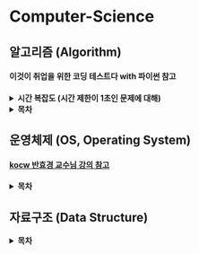 # Computer-Science

## 알고리즘 (Algorithm)

#### 이것이 취업을 위한 코딩 테스트다 with 파이썬 참고

<details close>
<summary><b>시간 복잡도 (시간 제한이 1초인 문제에 대해)</b></summary>
<div markdown="1">

- N의 범위가 500인 경우

  - 시간 복잡도가 O(N^3)인 알고리즘 설계

- N의 범위가 2,000인 경우

  - 시간 복잡도가 O(N^2)인 알고리즘 설계

- N의 범위가 100,000인 경우

  - 시간 복잡도가 O(NlogN)인 알고리즘 설계

- N의 범위가 10,000,000인 경우

  - 시간 복잡도가 O(N)인 알고리즘 설계

</div>
</details>

<details close>
<summary><b>목차</b></summary>
<div markdown="1">

- [그리디](./Algorithm/그리디.md)

- [구현](./Algorithm/구현.md)

- [DFS](./Algorithm/DFS.md)

- [BFS](./Algorithm/BFS.md)

- 정렬

- 이진 탐색

- 다이나믹 프로그래밍

- 최단 경로

- 그래프 이론

- 문자열

</div>
</details>

## 운영체제 (OS, Operating System)

#### [kocw 반효경 교수님 강의 참고](http://www.kocw.net/home/search/kemView.do?kemId=1046323)

<details close>
<summary><b>목차</b></summary>
<div markdown="1">

- [Introduction to Operating Systems](./Operating_System/Introduction_to_Operating_System.md)

- [System Structure & Program Execution](./Operating_System/System_Structure&Program_Execution.md)

- [Process](./Operating_System/Process.md)

- [Process Management](./Operating_System/Process_Management.md)

- [CPU Scheduling](./Operating_System/CPU_Scheduling.md)

- [Process Synchronization](./Operating_System/Process_Synchronization.md)

- [Deadlocks](./Operating_System/Deadlocks.md)

- [Memory Management](./Operating_System/Memory_Management.md)

- [Virtual Memory](./Operating_System/Virtual_Memory.md)

- [File Systems](./Operating_System/File_Systems.md)

- [File System Implementation](./Operating_System/File_System_Implementation.md)

- [Disk Management and Scheduling](./Operating_System/Disk_Management_and_Scheduling.md)

</div>
</details>

## 자료구조 (Data Structure)

<details close>
<summary><b>목차</b></summary>
<div markdown="1">

- 단순 자료구조

  - 정수

  - 실수

  - 문자

  - 문자열

  - 포인터

- 복잡 자료구조

  - 선형 구조

    - 배열

    - 연결 리스트

    - 스택

    - 큐

    - 덱

  - 비선형 구조

    - 트리

      - 일반 트리

      - 이진 트리

        - 이진 탐색 트리

        - AVL 트리

    - 그래프

      - 방향 그래프

      - 무방향 그래프

      - 가중치 그래프

</div>
</details>
